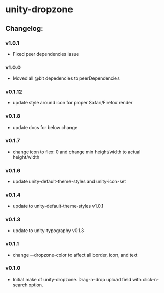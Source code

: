 # unity-dropzone

## Changelog:

### v1.0.1
- Fixed peer dependencies issue

### v1.0.0
- Moved all @bit depedencies to peerDependencies

### v0.1.12
- update style around icon for proper Safari/Firefox render

### v0.1.8
- update docs for below change

### v0.1.7
- change icon to flex: 0 and change min height/width to actual height/width

### v0.1.6
- update unity-default-theme-styles and unity-icon-set

### v0.1.4
- update to unity-default-theme-styles v1.0.1

### v0.1.3
- update to unity-typography v0.1.3

### v0.1.1
- change --dropzone-color to affect all border, icon, and text

### v0.1.0
- Initial make of unity-dropzone. Drag-n-drop upload field with click-n-search option.
